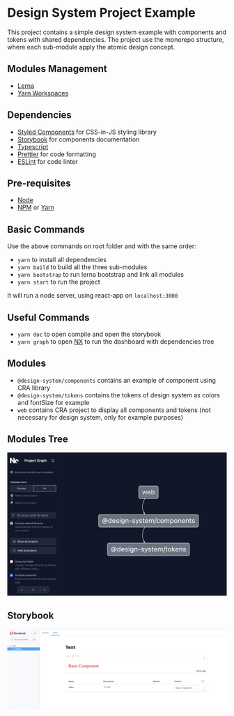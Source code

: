 # Design System Project Example

This project contains a simple design system example with components and tokens with shared dependencies. The project use the monorepo structure, where each sub-module apply the atomic design concept.

## Modules Management

- [Lerna](https://lerna.js.org/)
- [Yarn Workspaces](https://classic.yarnpkg.com/lang/en/docs/workspaces/)

## Dependencies

- [Styled Components](https://styled-components.com/) for CSS-in-JS styling library
- [Storybook](https://storybook.js.org/) for components documentation
- [Typescript](https://www.typescriptlang.org/)
- [Prettier](https://prettier.io/) for code formatting
- [ESLint](https://eslint.org/) for code linter

## Pre-requisites

- [Node](https://nodejs.org/en/)
- [NPM](https://www.npmjs.com/) or [Yarn](https://yarnpkg.com/)

## Basic Commands

Use the above commands on root folder and with the same order:

- `yarn` to install all dependencies
- `yarn build` to build all the three sub-modules
- `yarn bootstrap` to run lerna bootstrap and link all modules
- `yarn start` to run the project

It will run a node server, using react-app on `localhost:3000`

## Useful Commands

- `yarn doc` to open compile and open the storybook
- `yarn graph` to open [NX](https://nx.dev/) to run the dashboard with dependencies tree

## Modules

- `@design-system/components` contains an example of component using CRA library
- `@design-system/tokens` contains the tokens of design system as colors and fontSize for example
- `web` contains CRA project to display all components and tokens (not necessary for design system, only for example purposes)

## Modules Tree

![monorepo-tree](./images/monorepo-tree.png)

## Storybook

![storybook](./images//storybook.png)
